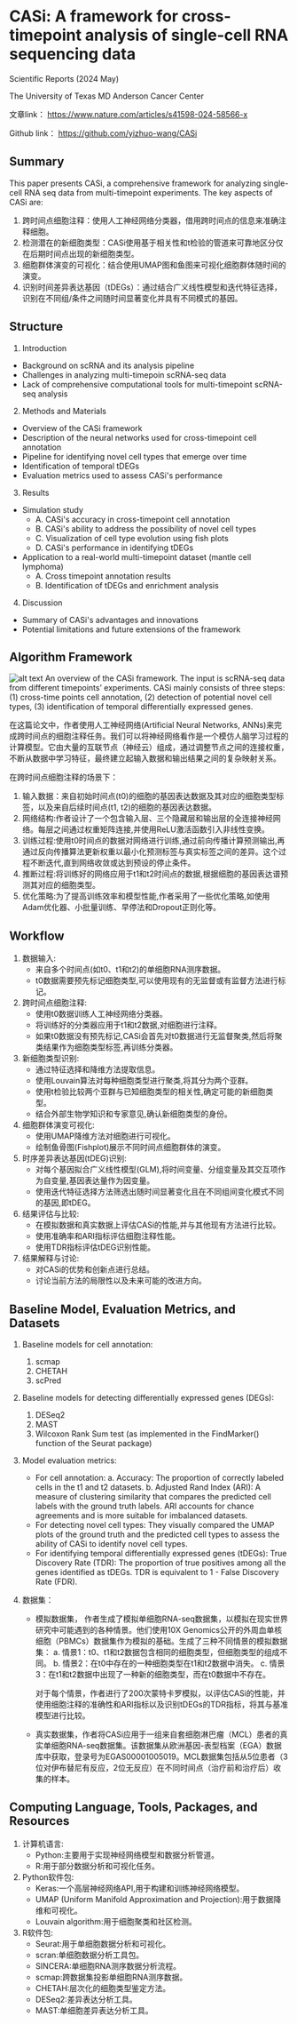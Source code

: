 
# CASi: A framework for cross-timepoint analysis of single-cell RNA sequencing data 
Scientific Reports (2024 May)

The University of Texas MD Anderson Cancer Center 

文章link：
https://www.nature.com/articles/s41598-024-58566-x 


Github link：
https://github.com/yizhuo-wang/CASi 

## Summary
This paper presents CASi, a comprehensive framework for analyzing single-cell RNA seq data from multi-timepoint experiments.
The key aspects of CASi are:
1. 跨时间点细胞注释：使用人工神经网络分类器，借用跨时间点的信息来准确注释细胞。
2. 检测潜在的新细胞类型：CASi使用基于相关性和t检验的管道来可靠地区分仅在后期时间点出现的新细胞类型。
3. 细胞群体演变的可视化：结合使用UMAP图和鱼图来可视化细胞群体随时间的演变。
4. 识别时间差异表达基因（tDEGs）：通过结合广义线性模型和迭代特征选择，识别在不同组/条件之间随时间显著变化并具有不同模式的基因。

## Structure
1. Introduction
- Background on scRNA and its analysis pipeline
- Challenges in analyzing multi-timepoin scRNA-seq data
- Lack of comprehensive computational tools for multi-timepoint scRNA-seq analysis
2. Methods and Materials
- Overview of the CASi framework
- Description of the neural networks used for cross-timepoint cell annotation
- Pipeline for identifying novel cell types that emerge over time
- Identification of temporal tDEGs
- Evaluation metrics used to assess CASi's performance
3. Results
- Simulation study
    - A. CASi's accuracy in cross-timepoint cell annotation
    - B. CASi's ability to address the possibility of novel cell types
    - C. Visualization of cell type evolution using fish plots
    - D. CASi's performance in identifying tDEGs
- Application to a real-world multi-timepoint dataset (mantle cell lymphoma)
    - A. Cross timepoint annotation results
    - B. Identification of tDEGs and enrichment analysis
4. Discussion
- Summary of CASi's advantages and innovations
- Potential limitations and future extensions of the framework

## Algorithm Framework
![alt text](../Figures/image-2.png)
An overview of the CASi framework. The input is scRNA-seq data from different timepoints’ experiments. CASi mainly consists of three steps: (1) cross-time points cell annotation, (2) detection of potential novel cell types, (3) identification of temporal differentially expressed genes.


在这篇论文中，作者使用人工神经网络(Artificial Neural Networks, ANNs)来完成跨时间点的细胞注释任务。我们可以将神经网络看作是一个模仿人脑学习过程的计算模型。它由大量的互联节点（神经云）组成，通过调整节点之间的连接权重，不断从数据中学习特征，最终建立起输入数据和输出结果之间的复杂映射关系。

在跨时间点细胞注释的场景下：
1. 输入数据：来自初始时间点(t0)的细胞的基因表达数据及其对应的细胞类型标签，以及来自后续时间点(t1, t2)的细胞的基因表达数据。
2. 网络结构:作者设计了一个包含输入层、三个隐藏层和输出层的全连接神经网络。每层之间通过权重矩阵连接,并使用ReLU激活函数引入非线性变换。
3. 训练过程:使用t0时间点的数据对网络进行训练,通过前向传播计算预测输出,再通过反向传播算法更新权重以最小化预测标签与真实标签之间的差异。这个过程不断迭代,直到网络收敛或达到预设的停止条件。
4. 推断过程:将训练好的网络应用于t1和t2时间点的数据,根据细胞的基因表达谱预测其对应的细胞类型。
5. 优化策略:为了提高训练效率和模型性能,作者采用了一些优化策略,如使用Adam优化器、小批量训练、早停法和Dropout正则化等。

## Workflow
1. 数据输入:
    - 来自多个时间点(如t0、t1和t2)的单细胞RNA测序数据。
    - t0数据需要预先标记细胞类型,可以使用现有的无监督或有监督方法进行标记。
2. 跨时间点细胞注释:
    - 使用t0数据训练人工神经网络分类器。
    - 将训练好的分类器应用于t1和t2数据,对细胞进行注释。
    - 如果t0数据没有预先标记,CASi会首先对t0数据进行无监督聚类,然后将聚类结果作为细胞类型标签,再训练分类器。
3. 新细胞类型识别:
    - 通过特征选择和降维方法提取信息。
    - 使用Louvain算法对每种细胞类型进行聚类,将其分为两个亚群。
    - 使用t检验比较两个亚群与已知细胞类型的相关性,确定可能的新细胞类型。
    - 结合外部生物学知识和专家意见,确认新细胞类型的身份。
4. 细胞群体演变可视化:
    - 使用UMAP降维方法对细胞进行可视化。
    - 绘制鱼骨图(Fishplot)展示不同时间点细胞群体的演变。
5. 时序差异表达基因(tDEG)识别:
    - 对每个基因拟合广义线性模型(GLM),将时间变量、分组变量及其交互项作为自变量,基因表达量作为因变量。
    - 使用迭代特征选择方法筛选出随时间显著变化且在不同组间变化模式不同的基因,即tDEG。
6. 结果评估与比较:
    - 在模拟数据和真实数据上评估CASi的性能,并与其他现有方法进行比较。
    - 使用准确率和ARI指标评估细胞注释性能。
    - 使用TDR指标评估tDEG识别性能。
7. 结果解释与讨论:
    - 对CASi的优势和创新点进行总结。
    - 讨论当前方法的局限性以及未来可能的改进方向。

## Baseline Model, Evaluation Metrics, and Datasets

1. Baseline models for cell annotation:
    1. scmap
    2. CHETAH
    3. scPred
2. Baseline models for detecting differentially expressed genes (DEGs):
    1. DESeq2
    2. MAST
    3. Wilcoxon Rank Sum test (as implemented in the FindMarker() function of the Seurat package)

3. Model evaluation metrics:
    - For cell annotation:
        a. Accuracy: The proportion of correctly labeled cells in the t1 and t2 datasets.
        b. Adjusted Rand Index (ARI): A measure of clustering similarity that compares the predicted cell labels with the ground truth labels. ARI accounts for chance agreements and is more suitable for imbalanced datasets.
    - For detecting novel cell types:
        They visually compared the UMAP plots of the ground truth and the predicted cell types to assess the ability of CASi to identify novel cell types.
    - For identifying temporal differentially expressed genes (tDEGs):
        True Discovery Rate (TDR): The proportion of true positives among all the genes identified as tDEGs. TDR is equivalent to 1 - False Discovery Rate (FDR).
4. 数据集：
    - 模拟数据集， 作者生成了模拟单细胞RNA-seq数据集，以模拟在现实世界研究中可能遇到的各种情景。他们使用10X Genomics公开的外周血单核细胞（PBMCs）数据集作为模拟的基础。生成了三种不同情景的模拟数据集：
        a. 情景1：t0、t1和t2数据包含相同的细胞类型，但细胞类型的组成不同。
        b. 情景2：在t0中存在的一种细胞类型在t1和t2数据中消失。
        c. 情景3：在t1和t2数据中出现了一种新的细胞类型，而在t0数据中不存在。
        
        对于每个情景，作者进行了200次蒙特卡罗模拟，以评估CASi的性能，并使用细胞注释的准确性和ARI指标以及识别tDEGs的TDR指标，将其与基准模型进行比较。
    - 真实数据集，作者将CASi应用于一组来自套细胞淋巴瘤（MCL）患者的真实单细胞RNA-seq数据集。该数据集从欧洲基因-表型档案（EGA）数据库中获取，登录号为EGAS00001005019。MCL数据集包括从5位患者（3位对伊布替尼有反应，2位无反应）在不同时间点（治疗前和治疗后）收集的样本。

## Computing Language, Tools, Packages, and Resources
1. 计算机语言:
    - Python:主要用于实现神经网络模型和数据分析管道。
    - R:用于部分数据分析和可视化任务。
2. Python软件包:
    - Keras:一个高层神经网络API,用于构建和训练神经网络模型。
    - UMAP (Uniform Manifold Approximation and Projection):用于数据降维和可视化。
    - Louvain algorithm:用于细胞聚类和社区检测。
3. R软件包:
    - Seurat:用于单细胞数据分析和可视化。
    - scran:单细胞数据分析工具包。
    - SINCERA:单细胞RNA测序数据分析流程。
    - scmap:跨数据集投影单细胞RNA测序数据。
    - CHETAH:层次化的细胞类型鉴定方法。
    - DESeq2:差异表达分析工具。
    - MAST:单细胞差异表达分析工具。

